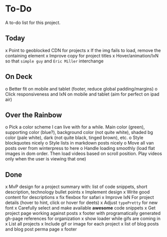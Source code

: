 # To-Do

A to-do list for this project.

## Today
x Point to geoblocked CDN for projects
x If the img fails to load, remove the containing element
x Improve copy for project titles
x Hover/animation/IxN so that `simple guy` and `Eric Miller` interchange

## On Deck
o Better fit on mobile and tablet (footer, reduce global padding/margins)
o Click responsiveness and IxN on mobile and tablet (aim for perfect on ipad air)

## Over the Rainbow
o Pick a color scheme I can live with for a while. Main color (green), supporting color (blue?), background color (not quite white), shaded bg color (pale white), dark (not quite black, tinged brown), etc.
o Style blockquotes nicely
o Style lists in markdown posts nicely
o Move all van posts over from winterpress to here
o Handle loading smoothly (load flat images in dom order. Then load videos based on scroll position. Play videos only when the user is viewing that one)


## Done
x MvP design for a project summary with: list of code snippets, short description, technology bullet points
x Implement design
x Write good content for descriptions
x fix flexbox for safari
x Improve IxN For project details (hover to hint, click or hover for deets)
x Adjust `typePretty` for new font
x Carefully select and make available **awesome** code snippets
x Get project page working against posts
x footer with programatically generated gh-page references for organization
x show loader while gifs are coming in
x List all projects
x Include gif or image for each project
x list of blog posts and blog post perma page
x footer
